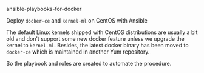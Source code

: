 ansible-playbooks-for-docker

Deploy ``docker-ce`` and ``kernel-ml`` on CentOS with Ansible



The default Linux kernels shipped with CentOS distributions are usually a bit old and don't support some new docker feature unless we upgrade the kernel to ``kernel-ml``. Besides, the latest docker binary has been moved to ``docker-ce`` which is maintained in another Yum repository. 

So the playbook and roles are created to automate the procedure.

